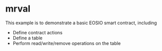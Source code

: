 # mrval

This example is to demonstrate a basic EOSIO smart contract, including

- Define contract actions
- Define a table
- Perform read/write/remove operations on the table
